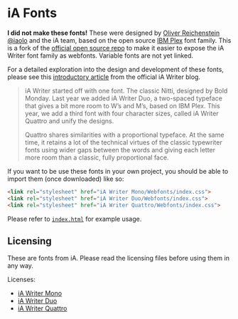 # iA Fonts

**I did not make these fonts!** These were designed by [Oliver Reichenstein @iaolo](https://github.com/iaolo) and the iA team, based on the open source [IBM Plex](https://github.com/IBM/plex) font family. This is a fork of the [official open source repo](https://github.com/iaolo/iA-Fonts) to make it easier to expose the iA Writer font family as webfonts. Variable fonts are not yet linked.

For a detailed exploration into the design and development of these fonts, please see this [introductory article](https://ia.net/writer/blog/a-typographic-christmas) from the official iA Writer blog.

> iA Writer started off with one font. The classic Nitti, designed by Bold Monday. Last year we added iA Writer Duo, a two-spaced typeface that gives a bit more room to W’s and M’s, based on IBM Plex. This year, we add a third font with four character sizes, called iA Writer Quattro and unify the designs.
>
> Quattro shares similarities with a proportional typeface. At the same time, it retains a lot of the technical virtues of the classic typewriter fonts using wider gaps between the words and giving each letter more room than a classic, fully proportional face.

If you want to be use these fonts in your own project, you should be able to import them (once downloaded) like so:

```html
<link rel="stylesheet" href="iA Writer Mono/Webfonts/index.css">
<link rel="stylesheet" href="iA Writer Duo/Webfonts/index.css">
<link rel="stylesheet" href="iA Writer Quattro/Webfonts/index.css">
```

Please refer to [`index.html`](https://github.com/codex-src/iA-Fonts/blob/master/index.html) for example usage.

## Licensing

These are fonts from iA. Please read the licensing files before using them in any way.

Licenses:

- [iA Writer Mono](https://github.com/iaolo/iA-Fonts/blob/master/iA%20Writer%20Mono/LICENSE.md)
- [iA Writer Duo](https://github.com/iaolo/iA-Fonts/blob/master/iA%20Writer%20Duo/LICENSE.md)
- [iA Writer Quattro](https://github.com/iaolo/iA-Fonts/blob/master/iA%20Writer%20Quattro/LICENSE.md)
